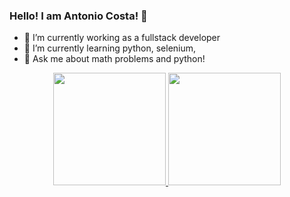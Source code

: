 ### Hello! I am Antonio Costa! 👋

- 🔭 I’m currently working as a fullstack developer
- 🌱 I’m currently learning python, selenium, 
- 💬 Ask me about math problems and python!

<div align="center">
  <a href="https://github.com/antonio-costa00">
  <img height="180em" src="https://github-readme-stats.vercel.app/api?username=antonio-costa00&show_icons=true&theme=dracula&include_all_commits=true&count_private=true"/>
  <img height="180em" src="https://github-readme-stats.vercel.app/api/top-langs/?username=antonio-costa00&layout=compact&langs_count=7&theme=dracula"/>
</div>
